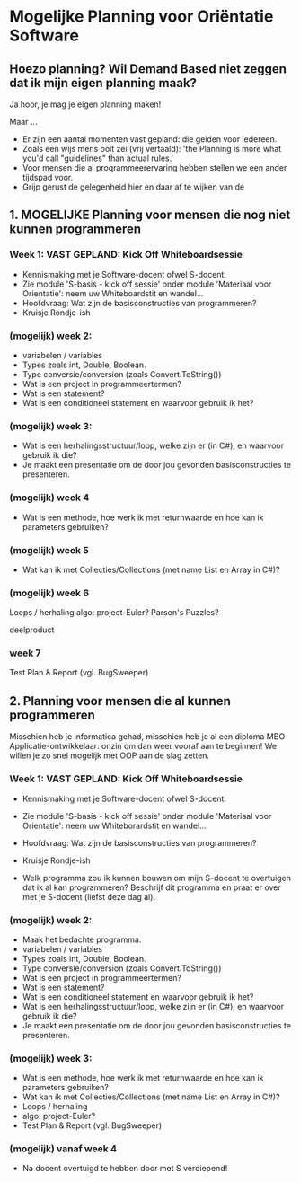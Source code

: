 # Mogelijke Planning voor Oriëntatie Software

## Hoezo planning? Wil Demand Based niet zeggen dat ik mijn eigen planning maak?
Ja hoor, je mag je eigen planning maken!

Maar ...
- Er zijn een aantal momenten vast gepland: die gelden voor iedereen.
- Zoals een wijs mens ooit zei (vrij vertaald): 'the Planning is more what you'd call "guidelines" than actual rules.'
- Voor mensen die al programmeerervaring hebben stellen we een ander tijdspad voor.
- Grijp gerust de gelegenheid hier en daar af te wijken van de

## 1. MOGELIJKE Planning voor mensen die nog niet kunnen programmeren

### Week 1: VAST GEPLAND: Kick Off Whiteboardsessie
- Kennismaking met je Software-docent ofwel S-docent.
- Zie module 'S-basis - kick off sessie' onder module 'Materiaal voor Orientatie': neem uw Whiteboardstit en wandel...
- Hoofdvraag: Wat zijn de basisconstructies van programmeren?
- Kruisje Rondje-ish


### (mogelijk) week 2:
- variabelen / variables
- Types zoals int, Double, Boolean.
- Type conversie/conversion (zoals Convert.ToString())
- Wat is een project in programmeertermen?
- Wat is een statement?
- Wat is een conditioneel statement en waarvoor gebruik ik het?



### (mogelijk) week 3:
- Wat is een herhalingsstructuur/loop, welke zijn er (in C#), en waarvoor gebruik ik die?
- Je maakt een presentatie om de door jou gevonden basisconstructies te presenteren.

### (mogelijk) week 4
- Wat is een methode, hoe werk ik met returnwaarde en hoe kan ik parameters gebruiken?


### (mogelijk) week 5
- Wat kan ik met Collecties/Collections (met name List en Array in C#)?

### (mogelijk) week 6
Loops / herhaling
algo: project-Euler?
Parson's Puzzles?

deelproduct

### week 7
Test Plan & Report (vgl. BugSweeper)


## 2. Planning voor mensen die al kunnen programmeren

Misschien heb je informatica gehad, misschien heb je al een diploma MBO Applicatie-ontwikkelaar:
onzin om dan weer vooraf aan te beginnen! We willen je zo snel mogelijk met OOP aan de slag zetten.

### Week 1: VAST GEPLAND: Kick Off Whiteboardsessie
- Kennismaking met je Software-docent ofwel S-docent.
- Zie module 'S-basis - kick off sessie' onder module 'Materiaal voor Orientatie': neem uw Whiteborardstit en wandel...
- Hoofdvraag: Wat zijn de basisconstructies van programmeren?
- Kruisje Rondje-ish

- Welk programma zou ik kunnen bouwen om mijn S-docent te overtuigen dat ik al kan programmeren? Beschrijf dit programma en praat er over met je S-docent (liefst deze dag al).

### (mogelijk) week 2:
- Maak het bedachte programma.
 - variabelen / variables
 - Types zoals int, Double, Boolean.
 - Type conversie/conversion (zoals Convert.ToString())
 - Wat is een project in programmeertermen?
 - Wat is een statement?
 - Wat is een conditioneel statement en waarvoor gebruik ik het?
 - Wat is een herhalingsstructuur/loop, welke zijn er (in C#), en waarvoor gebruik ik die?
- Je maakt een presentatie om de door jou gevonden basisconstructies te presenteren.


### (mogelijk) week 3:
- Wat is een methode, hoe werk ik met returnwaarde en hoe kan ik parameters gebruiken?
- Wat kan ik met Collecties/Collections (met name List en Array in C#)?
- Loops / herhaling
- algo: project-Euler?
- Test Plan & Report (vgl. BugSweeper)

### (mogelijk) vanaf week 4
- Na docent overtuigd te hebben door met S verdiepend!
